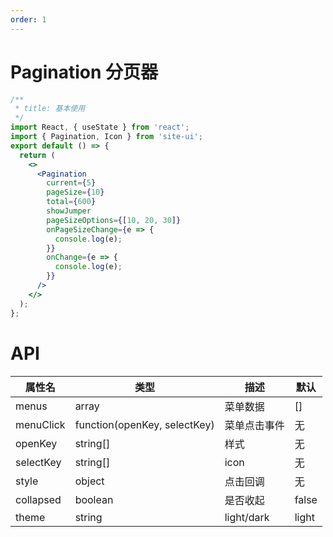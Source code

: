 ```yaml
---
order: 1
---
```


# Pagination 分页器

```jsx
/**
 * title: 基本使用
 */
import React, { useState } from 'react';
import { Pagination, Icon } from 'site-ui';
export default () => {
  return (
    <>
      <Pagination
        current={5}
        pageSize={10}
        total={600}
        showJumper
        pageSizeOptions={[10, 20, 30]}
        onPageSizeChange={e => {
          console.log(e);
        }}
        onChange={e => {
          console.log(e);
        }}
      />
    </>
  );
};
```

# API

| **属性名** | **类型**                     | **描述**     | **默认** |
| ---------- | ---------------------------- | ------------ | -------- |
| menus      | array                        | 菜单数据     | []       |
| menuClick  | function(openKey, selectKey) | 菜单点击事件 | 无       |
| openKey    | string[]                     | 样式         | 无       |
| selectKey  | string[]                     | icon         | 无       |
| style      | object                       | 点击回调     | 无       |
| collapsed  | boolean                      | 是否收起     | false    |
| theme      | string                       | light/dark   | light    |
